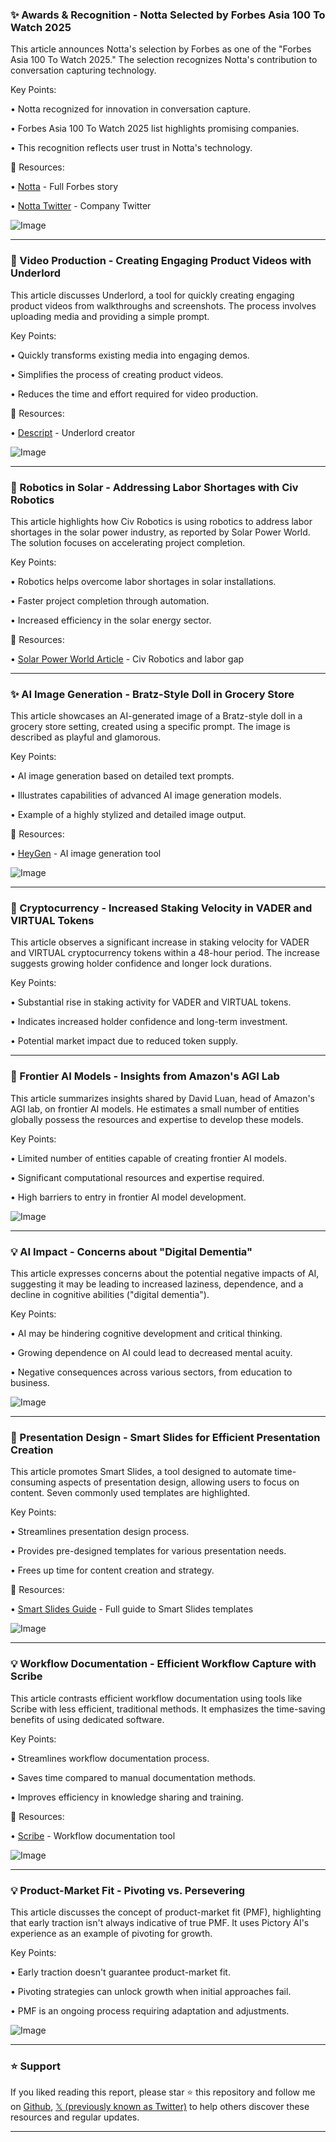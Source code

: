 ### ✨ Awards & Recognition - Notta Selected by Forbes Asia 100 To Watch 2025

This article announces Notta's selection by Forbes as one of the "Forbes Asia 100 To Watch 2025."  The selection recognizes Notta's contribution to conversation capturing technology.

Key Points:

• Notta recognized for innovation in conversation capture.


• Forbes Asia 100 To Watch 2025 list highlights promising companies.


• This recognition reflects user trust in Notta's technology.


🔗 Resources:

• [Notta](https://bit.ly/45SkdPh) - Full Forbes story

• [Notta Twitter](https://x.com/NottaOfficial) - Company Twitter


![Image](https://pbs.twimg.com/media/GzQt_RYbwAAAUWV?format=jpg&name=small)


---

### 🚀 Video Production - Creating Engaging Product Videos with Underlord

This article discusses Underlord, a tool for quickly creating engaging product videos from walkthroughs and screenshots.  The process involves uploading media and providing a simple prompt.


Key Points:

• Quickly transforms existing media into engaging demos.


• Simplifies the process of creating product videos.


• Reduces the time and effort required for video production.


🔗 Resources:

• [Descript](https://x.com/DescriptApp) - Underlord creator


![Image](https://pbs.twimg.com/media/GzQuTQmXoAA1qJJ.jpg)


---

### 🤖 Robotics in Solar - Addressing Labor Shortages with Civ Robotics

This article highlights how Civ Robotics is using robotics to address labor shortages in the solar power industry, as reported by Solar Power World. The solution focuses on accelerating project completion.

Key Points:

• Robotics helps overcome labor shortages in solar installations.


• Faster project completion through automation.


• Increased efficiency in the solar energy sector.


🔗 Resources:

• [Solar Power World Article](https://t.co/W16VXd4P9z) - Civ Robotics and labor gap


---

### ✨ AI Image Generation - Bratz-Style Doll in Grocery Store

This article showcases an AI-generated image of a Bratz-style doll in a grocery store setting, created using a specific prompt. The image is described as playful and glamorous.


Key Points:

• AI image generation based on detailed text prompts.


• Illustrates capabilities of advanced AI image generation models.


• Example of a highly stylized and detailed image output.


🔗 Resources:

• [HeyGen](https://x.com/HeyGen_Official) - AI image generation tool


![Image](https://pbs.twimg.com/media/GzM_V08awAAtFxs?format=jpg&name=small)


---

### 🤖 Cryptocurrency - Increased Staking Velocity in VADER and VIRTUAL Tokens

This article observes a significant increase in staking velocity for VADER and VIRTUAL cryptocurrency tokens within a 48-hour period.  The increase suggests growing holder confidence and longer lock durations.

Key Points:

• Substantial rise in staking activity for VADER and VIRTUAL tokens.


• Indicates increased holder confidence and long-term investment.


• Potential market impact due to reduced token supply.


---

### 🤖 Frontier AI Models - Insights from Amazon's AGI Lab

This article summarizes insights shared by David Luan, head of Amazon's AGI lab, on frontier AI models.  He estimates a small number of entities globally possess the resources and expertise to develop these models.


Key Points:

• Limited number of entities capable of creating frontier AI models.


• Significant computational resources and expertise required.


• High barriers to entry in frontier AI model development.


![Image](https://pbs.twimg.com/media/GzIW3jxbcAAZsh8?format=jpg&name=small)

---

### 💡 AI Impact - Concerns about "Digital Dementia"

This article expresses concerns about the potential negative impacts of AI, suggesting it may be leading to increased laziness, dependence, and a decline in cognitive abilities ("digital dementia").

Key Points:

• AI may be hindering cognitive development and critical thinking.


• Growing dependence on AI could lead to decreased mental acuity.


• Negative consequences across various sectors, from education to business.


![Image](https://pbs.twimg.com/media/GzDHygUbUAAFPNz?format=jpg&name=small)


---

### 🚀 Presentation Design - Smart Slides for Efficient Presentation Creation

This article promotes Smart Slides, a tool designed to automate time-consuming aspects of presentation design, allowing users to focus on content.  Seven commonly used templates are highlighted.

Key Points:

• Streamlines presentation design process.


• Provides pre-designed templates for various presentation needs.


• Frees up time for content creation and strategy.


🔗 Resources:

• [Smart Slides Guide](https://ow.ly/NiVq50WKr6o) - Full guide to Smart Slides templates


![Image](https://pbs.twimg.com/tweet_video_thumb/Gy-YQ5rXsAAGur1.jpg)


---

### 💡 Workflow Documentation - Efficient Workflow Capture with Scribe

This article contrasts efficient workflow documentation using tools like Scribe with less efficient, traditional methods.  It emphasizes the time-saving benefits of using dedicated software.

Key Points:

• Streamlines workflow documentation process.


• Saves time compared to manual documentation methods.


• Improves efficiency in knowledge sharing and training.


🔗 Resources:

• [Scribe](https://x.com/ScribeHow) - Workflow documentation tool


![Image](https://pbs.twimg.com/media/Gy-VFtzX0AAgZ-a?format=jpg&name=small)


---

### 💡 Product-Market Fit - Pivoting vs. Persevering

This article discusses the concept of product-market fit (PMF), highlighting that early traction isn't always indicative of true PMF. It uses Pictory AI's experience as an example of pivoting for growth.

Key Points:

• Early traction doesn't guarantee product-market fit.


• Pivoting strategies can unlock growth when initial approaches fail.


• PMF is an ongoing process requiring adaptation and adjustments.



![Image](https://pbs.twimg.com/amplify_video_thumb/1958668133771722752/img/midOvGSSVAop_dhv.jpg)


---

### ⭐️ Support

If you liked reading this report, please star ⭐️ this repository and follow me on [Github](https://github.com/Drix10), [𝕏 (previously known as Twitter)](https://x.com/DRIX_10_) to help others discover these resources and regular updates.

---